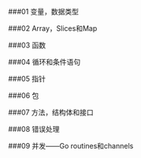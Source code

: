 ###01 变量，数据类型

###02 Array，Slices和Map

###03 函数

###04 循环和条件语句

###05 指针

###06 包

###07 方法，结构体和接口

###08 错误处理

###09 并发——Go routines和channels